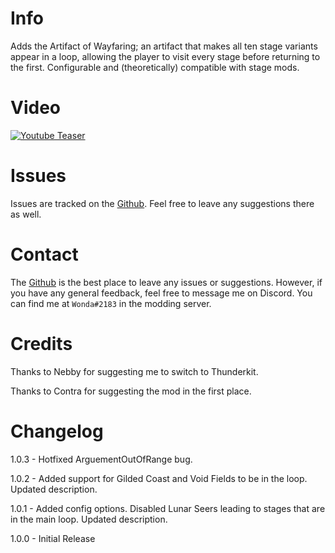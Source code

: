 ﻿
# Info

Adds the Artifact of Wayfaring; an artifact that makes all ten stage variants appear in a loop, allowing the player to visit every stage before returning to the first. Configurable and (theoretically) compatible with stage mods.

# Video

[![Youtube Teaser](https://img.youtube.com/vi/DfGYHsbZEkE/0.jpg)](https://www.youtube.com/watch?v=DfGYHsbZEkE)

# Issues

Issues are tracked on the [Github](https://github.com/WondaMegapon/ArtifactOfWayfaring/issues). Feel free to leave any suggestions there as well.

# Contact

The [Github](https://github.com/WondaMegapon/ArtifactOfWayfaring/issues) is the best place to leave any issues or suggestions. However, if you have any general feedback, feel free to message me on Discord. You can find me at `Wonda#2183` in the modding server.

# Credits

Thanks to Nebby for suggesting me to switch to Thunderkit.

Thanks to Contra for suggesting the mod in the first place.

# Changelog

1.0.3 - Hotfixed ArguementOutOfRange bug.

1.0.2 - Added support for Gilded Coast and Void Fields to be in the loop. Updated description.

1.0.1 - Added config options. Disabled Lunar Seers leading to stages that are in the main loop. Updated description.

1.0.0 - Initial Release